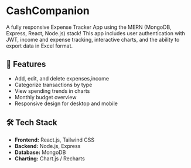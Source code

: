 # CashCompanion
A fully responsive Expense Tracker App using the MERN (MongoDB, Express, React, Node.js) stack! This app includes user authentication with JWT, income and expense tracking, interactive charts, and the ability to export data in Excel format.
## 🚀 Features
- Add, edit, and delete expenses,income
- Categorize transactions by type
- View spending trends in charts
- Monthly budget overview
- Responsive design for desktop and mobile

## 🛠️ Tech Stack
- **Frontend:** React.js, Tailwind CSS
- **Backend:** Node.js, Express
- **Database:** MongoDB
- **Charting:** Chart.js / Recharts
